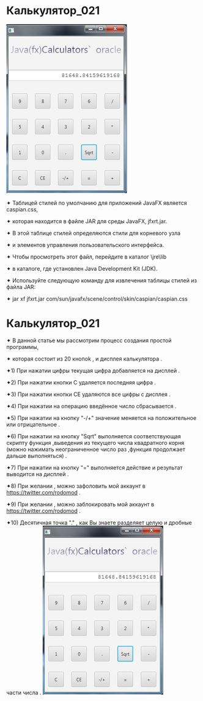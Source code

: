 # Калькулятор_021
![](JFX.png)

✦ Таблицей стилей по умолчанию для приложений JavaFX является caspian.css,

✦ которая находится в файле JAR для среды JavaFX, jfxrt.jar.

✦ В этой таблице стилей определяются стили для корневого узла

✦ и элементов управления пользовательского интерфейса.

✦ Чтобы просмотреть этот файл, перейдите в каталог \jre\lib 

✦ в каталоге, где установлен Java Development Kit (JDK).

✦ Используйте следующую команду для извлечения таблицы стилей из файла JAR:

✦ jar xf jfxrt.jar com/sun/javafx/scene/control/skin/caspian/caspian.css

# Калькулятор_021

✦ В данной статье мы рассмотрим процесс создания простой программы,

✦ которая состоит из 20 кнопok , и дисплея калькулятора .

✦1) При нажатии цифры текущая цифра добавляется на дисплей .

✦2) При нажатии кнопки С удаляется последняя цифра .

✦3) При нажатии кнопки CE удаляются все цифры c дисплея .

✦4) При нажатии на операцию введённое число сбрасывается .

✦5) При нажатии на кнопку "-/+" значение меняется на положительное или отрицательное .

✦6) При нажатии на кнопку "Sqrt" выполняется соответствующая скрипту функция ,выведения из текущего числа квадратного корня
             (можно нажимать неограниченное число раз ,функция продолжает дальше выполняться) .
             
✦7) При нажатии на кнопку "=" выполняется действие и результат выводится на дисплей   .			 

✦8) При желании , можно зафоловить мой аккаунт в https://twitter.com/rodomod .

✦9) При желании , можно заблокировать мой аккаунт в https://twitter.com/rodomod .

✦10) Десятичная точка "." , как Вы знаете разделяет целую и дробные части числа .
![](JFX.png)
